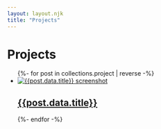 ```yaml
---
layout: layout.njk
title: "Projects"
---
```

<div class="tier tier-lightbackground">
    <h1 class="heading heading-1 heading-primary">Projects</h1>
    <div class="spacer"></div>
    <ul class="vlist">
        {%- for post in collections.project | reverse -%}
        <li>
            <a href="{{post.url}}">
                <span class="project">
                    <span class="project-imagecontainer">
                        <img
                            src="/assets/images/headerimages/{{post.data.headerImage}}.png"
                            class="project-image"
                            alt="{{post.data.title}} screenshot"
                        />
                    </span>
                    <span class="project-namecontainer">
                        <h2 class="heading heading-2 heading-highlight">
                            {{post.data.title}}
                        </h2>
                    </span>
                </span>
            </a>
        </li>
        {%- endfor -%}
    </ul>
</div>
